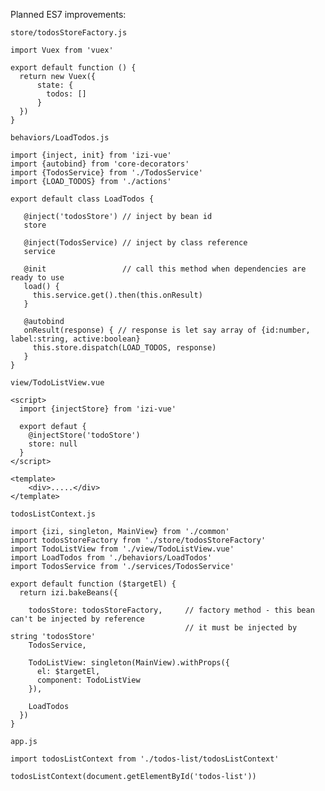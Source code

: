 Planned ES7 improvements:

`store/todosStoreFactory.js`

    import Vuex from 'vuex'

    export default function () {
      return new Vuex({
          state: {
            todos: []
          }
      })
    }


`behaviors/LoadTodos.js`

    import {inject, init} from 'izi-vue'
    import {autobind} from 'core-decorators'
    import {TodosService} from './TodosService'
    import {LOAD_TODOS} from './actions'
    
    export default class LoadTodos {

       @inject('todosStore') // inject by bean id
       store

       @inject(TodosService) // inject by class reference
       service

       @init                 // call this method when dependencies are ready to use
       load() {
         this.service.get().then(this.onResult)
       }

       @autobind
       onResult(response) { // response is let say array of {id:number, label:string, active:boolean}
         this.store.dispatch(LOAD_TODOS, response)
       }
    }

`view/TodoListView.vue`

    <script>
      import {injectStore} from 'izi-vue'

      export defaut {
        @injectStore('todoStore')
        store: null
      }
    </script>

    <template>
        <div>.....</div>
    </template>

`todosListContext.js`

    import {izi, singleton, MainView} from './common'
    import todosStoreFactory from './store/todosStoreFactory'
    import TodoListView from './view/TodoListView.vue'
    import LoadTodos from './behaviors/LoadTodos'
    import TodosService from './services/TodosService'

    export default function ($targetEl) {
      return izi.bakeBeans({

        todosStore: todosStoreFactory,     // factory method - this bean can't be injected by reference
                                           // it must be injected by string 'todosStore'
        TodosService,

        TodoListView: singleton(MainView).withProps({
          el: $targetEl,
          component: TodoListView
        }),

        LoadTodos
      })
    }


`app.js`

    import todosListContext from './todos-list/todosListContext'

    todosListContext(document.getElementById('todos-list'))
